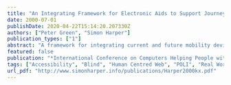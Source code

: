 ```yaml
---
title: "An Integrating Framework for Electronic Aids to Support Journeys by Visually Impaired People"
date: 2000-07-01
publishDate: 2020-04-22T15:14:20.207330Z
authors: ["Peter Green", "Simon Harper"]
publication_types: ["1"]
abstract: "A framework for integrating current and future mobility devices into a system to support navigation around an urban environment by a visually impaired traveller is presented, based on a detailed analysis of the travel task. An executable model of the framework is discussed, and progress in validating the model's behaviour is presented. Implementation options are also briefly considered."
featured: false
publication: "*International Conference on Computers Helping People with Special Needs*"
tags: ["Accessibility", "Blind", "Human Centred Web", "POLI", "Real World Mobility", "Visually Impaired"]
url_pdf: "http://www.simonharper.info/publications/Harper2000kx.pdf"
---
```


